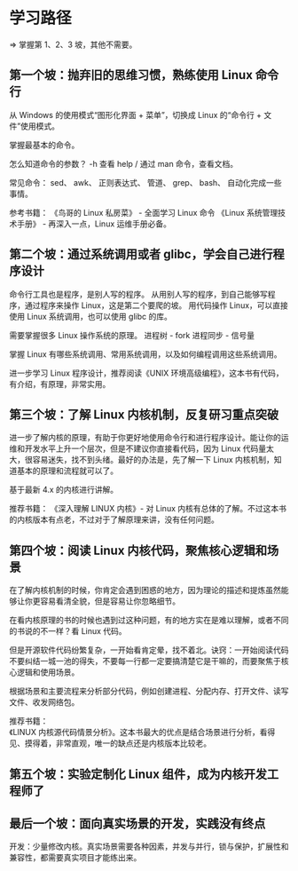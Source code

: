 # 学习路径

=> 掌握第 1、2、3 坡，其他不需要。

## 第一个坡：抛弃旧的思维习惯，熟练使用 Linux 命令行

从 Windows 的使用模式“图形化界面 + 菜单”，切换成 Linux 的“命令行 + 文件”使用模式。

掌握最基本的命令。

怎么知道命令的参数？
-h 查看 help / 通过 man 命令，查看文档。

常见命令：
sed、
awk、
正则表达式、
管道、
grep、
bash、
自动化完成一些事情。

参考书籍：
《鸟哥的 Linux 私房菜》 - 全面学习 Linux 命令
《Linux 系统管理技术手册》 - 再深入一点，Linux 运维手册必备。

## 第二个坡：通过系统调用或者 glibc，学会自己进行程序设计

命令行工具也是程序，是别人写的程序。
从用别人写的程序，到自己能够写程序，通过程序来操作 Linux，这是第二个要爬的坡。
用代码操作 Linux，可以直接使用 Linux 系统调用，也可以使用 glibc 的库。

需要掌握很多 Linux 操作系统的原理。
进程树 - fork
进程同步 - 信号量

掌握 Linux 有哪些系统调用、常用系统调用，以及如何编程调用这些系统调用。

进一步学习 Linux 程序设计，推荐阅读《UNIX 环境高级编程》，这本书有代码，有介绍，有原理，非常实用。

## 第三个坡：了解 Linux 内核机制，反复研习重点突破

进一步了解内核的原理，有助于你更好地使用命令行和进行程序设计。能让你的运维和开发水平上升一个层次，但是不建议你直接看代码，因为 Linux 代码量太大，很容易迷失，找不到头绪。最好的办法是，先了解一下 Linux 内核机制，知道基本的原理和流程就可以了。

基于最新 4.x 的内核进行讲解。

推荐书籍：
《深入理解 LINUX 内核》- 对 Linux 内核有总体的了解。不过这本书的内核版本有点老，不过对于了解原理来讲，没有任何问题。

## 第四个坡：阅读 Linux 内核代码，聚焦核心逻辑和场景

在了解内核机制的时候，你肯定会遇到困惑的地方，因为理论的描述和提炼虽然能够让你更容易看清全貌，但是容易让你忽略细节。

在看内核原理的书的时候也遇到过这种问题，有的地方实在是难以理解，或者不同的书说的不一样？看 Linux 代码。

但是开源软件代码纷繁复杂，一开始看肯定晕，找不着北。诀窍：一开始阅读代码不要纠结一城一池的得失，不要每一行都一定要搞清楚它是干嘛的，而要聚焦于核心逻辑和使用场景。

根据场景和主要流程来分析部分代码，例如创建进程、分配内存、打开文件、读写文件、收发网络包。

推荐书籍：  
《LINUX 内核源代码情景分析》。这本书最大的优点是结合场景进行分析，看得见、摸得着，非常直观，唯一的缺点还是内核版本比较老。

## 第五个坡：实验定制化 Linux 组件，成为内核开发工程师了

## 最后一个坡：面向真实场景的开发，实践没有终点

开发：少量修改内核。真实场景需要各种因素，并发与并行，锁与保护，扩展性和兼容性，都需要真实项目才能练出来。
